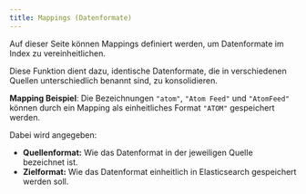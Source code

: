 ```yaml
---
title: Mappings (Datenformate)
---
```


Auf dieser Seite können Mappings definiert werden, um Datenformate im Index zu vereinheitlichen.

Diese Funktion dient dazu, identische Datenformate, die in verschiedenen Quellen unterschiedlich benannt sind, zu konsolidieren.

**Mapping Beispiel**: Die Bezeichnungen `"atom"`, `"Atom Feed"` und `"AtomFeed"` können durch ein Mapping als einheitliches Format `"ATOM"` gespeichert werden.

Dabei wird angegeben:

- **Quellenformat:** Wie das Datenformat in der jeweiligen Quelle bezeichnet ist.
- **Zielformat:** Wie das Datenformat einheitlich in Elasticsearch gespeichert werden soll.

